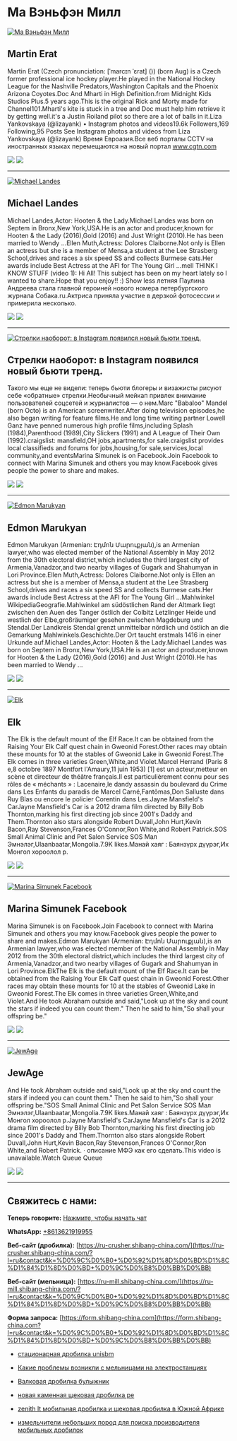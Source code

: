 # Ма Вэньфэн Милл

<a href="https://swt.shibang-china.com/?l=ru&img&k=%D0%9C%D0%B0+%D0%92%D1%8D%D0%BD%D1%8C%D1%84%D1%8D%D0%BD+%D0%9C%D0%B8%D0%BB%D0%BB" target="_blank">![Ма Вэньфэн Милл](http://static.shibang-china.com/all-800x300/294.jpg)</a>

## Martin Erat
Martin Erat (Czech pronunciation: [ˈmarcɪn ˈɛrat] ()) (born Aug) is a Czech former professional ice hockey player.He played in the National Hockey League for the Nashville Predators,Washington Capitals and the Phoenix Arizona Coyotes.Doc And Mharti in High Definition.from Midnight Kids Studios Plus.5 years ago.This is the original Rick and Morty made for Channel101.Mharti's kite is stuck in a tree and Doc must help him retrieve it by getting well.it's a Justin Roiland pilot so there are a lot of balls in it.Liza Yankovskaya (@lizayank) • Instagram photos and videos19.6k Followers,169 Following,95 Posts See Instagram photos and videos from Liza Yankovskaya (@lizayank) Время Евроазия.Все веб порталы ССTV на иностранных языках перемещаются на новый портал www.cgtn.com


<a href="https://whatsapp.shibangsoft.com/WhatsApp.php" target="_blank" title="WhatsApp">![](http://static.shibang-china.com/icon/whatsapp.png)</a> <a href="https://swt.shibang-china.com/?l=ru&icon&k=%D0%9C%D0%B0+%D0%92%D1%8D%D0%BD%D1%8C%D1%84%D1%8D%D0%BD+%D0%9C%D0%B8%D0%BB%D0%BB" target="_blank">![](http://static.shibang-china.com/icon/chat-ru.png)</a>

---

<a href="https://swt.shibang-china.com/?l=ru&img&k=%D0%9C%D0%B0+%D0%92%D1%8D%D0%BD%D1%8C%D1%84%D1%8D%D0%BD+%D0%9C%D0%B8%D0%BB%D0%BB" target="_blank">![Michael Landes](http://static.shibang-china.com/all-800x300/464.jpg)</a>

## Michael Landes
Michael Landes,Actor: Hooten &amp; the Lady.Michael Landes was born on Septem in Bronx,New York,USA.He is an actor and producer,known for Hooten &amp; the Lady (2016),Gold (2016) and Just Wright (2010).He has been married to Wendy …Ellen Muth,Actress: Dolores Claiborne.Not only is Ellen an actress but she is a member of Mensa,a student at the Lee Strasberg School,drives and races a six speed SS and collects Burmese cats.Her awards include Best Actress at the AFI for The Young Girl …melI THINK I KNOW STUFF (video 1): Hi All! This subject has been on my heart lately so I wanted to share.Hope that you enjoy!! :) Show less летняя Паулина Андреева стала главной героиней нового номера петербургского журнала Собака.ru.Актриса приняла участие в дерзкой фотосессии и примерила несколько.


<a href="https://whatsapp.shibangsoft.com/WhatsApp.php" target="_blank" title="WhatsApp">![](http://static.shibang-china.com/icon/whatsapp.png)</a> <a href="https://swt.shibang-china.com/?l=ru&icon&k=%D0%9C%D0%B0+%D0%92%D1%8D%D0%BD%D1%8C%D1%84%D1%8D%D0%BD+%D0%9C%D0%B8%D0%BB%D0%BB" target="_blank">![](http://static.shibang-china.com/icon/chat-ru.png)</a>

---

<a href="https://swt.shibang-china.com/?l=ru&img&k=%D0%9C%D0%B0+%D0%92%D1%8D%D0%BD%D1%8C%D1%84%D1%8D%D0%BD+%D0%9C%D0%B8%D0%BB%D0%BB" target="_blank">![Стрелки наоборот: в Instagram появился новый бьюти тренд.](http://static.shibang-china.com/all-800x300/759.jpg)</a>

## Стрелки наоборот: в Instagram появился новый бьюти тренд.
Такого мы еще не видели: теперь бьюти блогеры и визажисты рисуют себе &#171;обратные&#187; стрелки.Необычный мейкап привлек внимание пользователей соцсетей и журналистов — о нем.Marc &quot;Babaloo&quot; Mandel (born Octo) is an American screenwriter.After doing television episodes,he also began writing for feature films.He and long time writing partner Lowell Ganz have penned numerous high profile films,including Splash (1984),Parenthood (1989),City Slickers (1991) and A League of Their Own (1992).craigslist: mansfield,OH jobs,apartments,for sale.craigslist provides local classifieds and forums for jobs,housing,for sale,services,local community,and eventsMarina Simunek is on Facebook.Join Facebook to connect with Marina Simunek and others you may know.Facebook gives people the power to share and makes.


<a href="https://whatsapp.shibangsoft.com/WhatsApp.php" target="_blank" title="WhatsApp">![](http://static.shibang-china.com/icon/whatsapp.png)</a> <a href="https://swt.shibang-china.com/?l=ru&icon&k=%D0%9C%D0%B0+%D0%92%D1%8D%D0%BD%D1%8C%D1%84%D1%8D%D0%BD+%D0%9C%D0%B8%D0%BB%D0%BB" target="_blank">![](http://static.shibang-china.com/icon/chat-ru.png)</a>

---

<a href="https://swt.shibang-china.com/?l=ru&img&k=%D0%9C%D0%B0+%D0%92%D1%8D%D0%BD%D1%8C%D1%84%D1%8D%D0%BD+%D0%9C%D0%B8%D0%BB%D0%BB" target="_blank">![Edmon Marukyan](http://static.shibang-china.com/all-800x300/87.jpg)</a>

## Edmon Marukyan
Edmon Marukyan (Armenian: Էդմոն Մարուքյան),is an Armenian lawyer,who was elected member of the National Assembly in May 2012 from the 30th electoral district,which includes the third largest city of Armenia,Vanadzor,and two nearby villages of Gugark and Shahumyan in Lori Province.Ellen Muth,Actress: Dolores Claiborne.Not only is Ellen an actress but she is a member of Mensa,a student at the Lee Strasberg School,drives and races a six speed SS and collects Burmese cats.Her awards include Best Actress at the AFI for The Young Girl …Mahlwinkel WikipediaGeografie.Mahlwinkel am s&#252;d&#246;stlichen Rand der Altmark liegt zwischen den Auen des Tanger &#246;stlich der Colbitz Letzlinger Heide und westlich der Elbe,gro&#223;r&#228;umiger gesehen zwischen Magdeburg und Stendal.Der Landkreis Stendal grenzt unmittelbar n&#246;rdlich und &#246;stlich an die Gemarkung Mahlwinkels.Geschichte.Der Ort taucht erstmals 1416 in einer Urkunde auf.Michael Landes,Actor: Hooten &amp; the Lady.Michael Landes was born on Septem in Bronx,New York,USA.He is an actor and producer,known for Hooten &amp; the Lady (2016),Gold (2016) and Just Wright (2010).He has been married to Wendy …


<a href="https://whatsapp.shibangsoft.com/WhatsApp.php" target="_blank" title="WhatsApp">![](http://static.shibang-china.com/icon/whatsapp.png)</a> <a href="https://swt.shibang-china.com/?l=ru&icon&k=%D0%9C%D0%B0+%D0%92%D1%8D%D0%BD%D1%8C%D1%84%D1%8D%D0%BD+%D0%9C%D0%B8%D0%BB%D0%BB" target="_blank">![](http://static.shibang-china.com/icon/chat-ru.png)</a>

---

<a href="https://swt.shibang-china.com/?l=ru&img&k=%D0%9C%D0%B0+%D0%92%D1%8D%D0%BD%D1%8C%D1%84%D1%8D%D0%BD+%D0%9C%D0%B8%D0%BB%D0%BB" target="_blank">![Elk](http://static.shibang-china.com/all-800x300/527.jpg)</a>

## Elk
The Elk is the default mount of the Elf Race.It can be obtained from the Raising Your Elk Calf quest chain in Gweonid Forest.Other races may obtain these mounts for 10 at the stables of Gweonid Lake in Gweonid Forest.The Elk comes in three varieties Green,White,and Violet.Marcel Herrand (Paris 8 e,8 octobre 1897 Montfort l'Amaury,11 juin 1953) [1] est un acteur,metteur en sc&#232;ne et directeur de th&#233;&#226;tre fran&#231;ais.Il est particuli&#232;rement connu pour ses r&#244;les de &#171; m&#233;chants &#187; : Lacenaire,le dandy assassin du boulevard du Crime dans Les Enfants du paradis de Marcel Carn&#233;,Fant&#244;mas,Don Salluste dans Ruy Blas ou encore le policier Corentin dans Les.Jayne Mansfield's CarJayne Mansfield's Car is a 2012 drama film directed by Billy Bob Thornton,marking his first directing job since 2001's Daddy and Them.Thornton also stars alongside Robert Duvall,John Hurt,Kevin Bacon,Ray Stevenson,Frances O'Connor,Ron White,and Robert Patrick.SOS Small Animal Clinic and Pet Salon Service SOS Мал Эмнэлэг,Ulaanbaatar,Mongolia.7.9K likes.Манай хаяг : Баянзүрх дүүрэг,Их Монгол хороолол р.


<a href="https://whatsapp.shibangsoft.com/WhatsApp.php" target="_blank" title="WhatsApp">![](http://static.shibang-china.com/icon/whatsapp.png)</a> <a href="https://swt.shibang-china.com/?l=ru&icon&k=%D0%9C%D0%B0+%D0%92%D1%8D%D0%BD%D1%8C%D1%84%D1%8D%D0%BD+%D0%9C%D0%B8%D0%BB%D0%BB" target="_blank">![](http://static.shibang-china.com/icon/chat-ru.png)</a>

---

<a href="https://swt.shibang-china.com/?l=ru&img&k=%D0%9C%D0%B0+%D0%92%D1%8D%D0%BD%D1%8C%D1%84%D1%8D%D0%BD+%D0%9C%D0%B8%D0%BB%D0%BB" target="_blank">![Marina Simunek Facebook](http://static.shibang-china.com/all-800x300/1482.jpg)</a>

## Marina Simunek Facebook
Marina Simunek is on Facebook.Join Facebook to connect with Marina Simunek and others you may know.Facebook gives people the power to share and makes.Edmon Marukyan (Armenian: Էդմոն Մարուքյան),is an Armenian lawyer,who was elected member of the National Assembly in May 2012 from the 30th electoral district,which includes the third largest city of Armenia,Vanadzor,and two nearby villages of Gugark and Shahumyan in Lori Province.ElkThe Elk is the default mount of the Elf Race.It can be obtained from the Raising Your Elk Calf quest chain in Gweonid Forest.Other races may obtain these mounts for 10 at the stables of Gweonid Lake in Gweonid Forest.The Elk comes in three varieties Green,White,and Violet.And He took Abraham outside and said,&quot;Look up at the sky and count the stars if indeed you can count them.&quot; Then he said to him,&quot;So shall your offspring be.&quot;


<a href="https://whatsapp.shibangsoft.com/WhatsApp.php" target="_blank" title="WhatsApp">![](http://static.shibang-china.com/icon/whatsapp.png)</a> <a href="https://swt.shibang-china.com/?l=ru&icon&k=%D0%9C%D0%B0+%D0%92%D1%8D%D0%BD%D1%8C%D1%84%D1%8D%D0%BD+%D0%9C%D0%B8%D0%BB%D0%BB" target="_blank">![](http://static.shibang-china.com/icon/chat-ru.png)</a>

---

<a href="https://swt.shibang-china.com/?l=ru&img&k=%D0%9C%D0%B0+%D0%92%D1%8D%D0%BD%D1%8C%D1%84%D1%8D%D0%BD+%D0%9C%D0%B8%D0%BB%D0%BB" target="_blank">![JewAge](http://static.shibang-china.com/all-800x300/129.jpg)</a>

## JewAge
And He took Abraham outside and said,&quot;Look up at the sky and count the stars if indeed you can count them.&quot; Then he said to him,&quot;So shall your offspring be.&quot;SOS Small Animal Clinic and Pet Salon Service SOS Мал Эмнэлэг,Ulaanbaatar,Mongolia.7.9K likes.Манай хаяг : Баянзүрх дүүрэг,Их Монгол хороолол р.Jayne Mansfield's CarJayne Mansfield's Car is a 2012 drama film directed by Billy Bob Thornton,marking his first directing job since 2001's Daddy and Them.Thornton also stars alongside Robert Duvall,John Hurt,Kevin Bacon,Ray Stevenson,Frances O'Connor,Ron White,and Robert Patrick.&nbsp;&#0183;&#32;описание МФЭ как его сделать.This video is unavailable.Watch Queue Queue


<a href="https://whatsapp.shibangsoft.com/WhatsApp.php" target="_blank" title="WhatsApp">![](http://static.shibang-china.com/icon/whatsapp.png)</a> <a href="https://swt.shibang-china.com/?l=ru&icon&k=%D0%9C%D0%B0+%D0%92%D1%8D%D0%BD%D1%8C%D1%84%D1%8D%D0%BD+%D0%9C%D0%B8%D0%BB%D0%BB" target="_blank">![](http://static.shibang-china.com/icon/chat-ru.png)</a>

---
## Свяжитесь с нами:

**Теперь говорите:** [Нажмите, чтобы начать чат](https://swt.shibang-china.com?l=ru&contact&k=%D0%9C%D0%B0+%D0%92%D1%8D%D0%BD%D1%8C%D1%84%D1%8D%D0%BD+%D0%9C%D0%B8%D0%BB%D0%BB)

**WhatsApp:**  [+8613621919955](https://whatsapp.shibangsoft.com/WhatsApp.php)

**Веб-сайт (дробилка):** [https://ru-crusher.shibang-china.com/](https://ru-crusher.shibang-china.com/?l=ru&contact&k=%D0%9C%D0%B0+%D0%92%D1%8D%D0%BD%D1%8C%D1%84%D1%8D%D0%BD+%D0%9C%D0%B8%D0%BB%D0%BB)

**Веб-сайт (мельница):** [https://ru-mill.shibang-china.com/](https://ru-mill.shibang-china.com/?l=ru&contact&k=%D0%9C%D0%B0+%D0%92%D1%8D%D0%BD%D1%8C%D1%84%D1%8D%D0%BD+%D0%9C%D0%B8%D0%BB%D0%BB)

**Форма запроса:** [https://form.shibang-china.com](https://form.shibang-china.com?l=ru&contact&k=%D0%9C%D0%B0+%D0%92%D1%8D%D0%BD%D1%8C%D1%84%D1%8D%D0%BD+%D0%9C%D0%B8%D0%BB%D0%BB)

* [стационарная дробилка unisbm](../121/%D1%81%D1%82%D0%B0%D1%86%D0%B8%D0%BE%D0%BD%D0%B0%D1%80%D0%BD%D0%B0%D1%8F%20%D0%B4%D1%80%D0%BE%D0%B1%D0%B8%D0%BB%D0%BA%D0%B0%20unisbm.md)

* [Какие проблемы возникли с мельницами на электростанциях](../124/%D0%9A%D0%B0%D0%BA%D0%B8%D0%B5%20%D0%BF%D1%80%D0%BE%D0%B1%D0%BB%D0%B5%D0%BC%D1%8B%20%D0%B2%D0%BE%D0%B7%D0%BD%D0%B8%D0%BA%D0%BB%D0%B8%20%D1%81%20%D0%BC%D0%B5%D0%BB%D1%8C%D0%BD%D0%B8%D1%86%D0%B0%D0%BC%D0%B8%20%D0%BD%D0%B0%20%D1%8D%D0%BB%D0%B5%D0%BA%D1%82%D1%80%D0%BE%D1%81%D1%82%D0%B0%D0%BD%D1%86%D0%B8%D1%8F%D1%85.md)

* [Валковая дробилка булыжник](../125/%D0%92%D0%B0%D0%BB%D0%BA%D0%BE%D0%B2%D0%B0%D1%8F%20%D0%B4%D1%80%D0%BE%D0%B1%D0%B8%D0%BB%D0%BA%D0%B0%20%D0%B1%D1%83%D0%BB%D1%8B%D0%B6%D0%BD%D0%B8%D0%BA.md)

* [новая каменная щековая дробилка pe](../122/%D0%BD%D0%BE%D0%B2%D0%B0%D1%8F%20%D0%BA%D0%B0%D0%BC%D0%B5%D0%BD%D0%BD%D0%B0%D1%8F%20%D1%89%D0%B5%D0%BA%D0%BE%D0%B2%D0%B0%D1%8F%20%D0%B4%D1%80%D0%BE%D0%B1%D0%B8%D0%BB%D0%BA%D0%B0%20pe.md)

* [zenith lt мобильная дробилка и щековая дробилка в Южной Африке](../122/zenith%20lt%20%D0%BC%D0%BE%D0%B1%D0%B8%D0%BB%D1%8C%D0%BD%D0%B0%D1%8F%20%D0%B4%D1%80%D0%BE%D0%B1%D0%B8%D0%BB%D0%BA%D0%B0%20%D0%B8%20%D1%89%D0%B5%D0%BA%D0%BE%D0%B2%D0%B0%D1%8F%20%D0%B4%D1%80%D0%BE%D0%B1%D0%B8%D0%BB%D0%BA%D0%B0%20%D0%B2%20%D0%AE%D0%B6%D0%BD%D0%BE%D0%B9%20%D0%90%D1%84%D1%80%D0%B8%D0%BA%D0%B5.md)

* [измельчители небольших пород для поиска производителя мобильных дробилок](../124/%D0%B8%D0%B7%D0%BC%D0%B5%D0%BB%D1%8C%D1%87%D0%B8%D1%82%D0%B5%D0%BB%D0%B8%20%D0%BD%D0%B5%D0%B1%D0%BE%D0%BB%D1%8C%D1%88%D0%B8%D1%85%20%D0%BF%D0%BE%D1%80%D0%BE%D0%B4%20%D0%B4%D0%BB%D1%8F%20%D0%BF%D0%BE%D0%B8%D1%81%D0%BA%D0%B0%20%D0%BF%D1%80%D0%BE%D0%B8%D0%B7%D0%B2%D0%BE%D0%B4%D0%B8%D1%82%D0%B5%D0%BB%D1%8F%20%D0%BC%D0%BE%D0%B1%D0%B8%D0%BB%D1%8C%D0%BD%D1%8B%D1%85%20%D0%B4%D1%80%D0%BE%D0%B1%D0%B8%D0%BB%D0%BE%D0%BA.md)